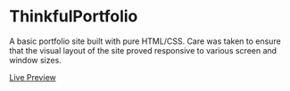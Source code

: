 # ThinkfulPortfolio
A basic portfolio site built with pure HTML/CSS. Care was taken to ensure that the visual layout of the site proved responsive to various screen and window sizes.

[Live Preview](https://ryandavidmercado.github.io/ThinkfulPortfolio)
